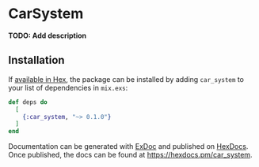 # CarSystem

**TODO: Add description**

## Installation

If [available in Hex](https://hex.pm/docs/publish), the package can be installed
by adding `car_system` to your list of dependencies in `mix.exs`:

```elixir
def deps do
  [
    {:car_system, "~> 0.1.0"}
  ]
end
```

Documentation can be generated with [ExDoc](https://github.com/elixir-lang/ex_doc)
and published on [HexDocs](https://hexdocs.pm). Once published, the docs can
be found at <https://hexdocs.pm/car_system>.

